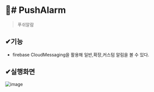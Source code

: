 # 📌# PushAlarm
>푸쉬알람

## ✔기능
<ul>
<li>firebase CloudMessaging을 활용해 일반,확장,커스텀 알림을 볼 수 있다. </li>
</ul>

## ✔실행화면

![image](https://user-images.githubusercontent.com/76811495/150629208-25fe7063-c64e-4574-9ac4-25c927d1f0ca.png)
